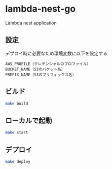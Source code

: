 # lambda-nest-go
Lambda nest application

## 設定
デプロイ時に必要なため環境変数に以下を設定する
```
AWS_PROFILE（クレデンシャルのプロファイル）
BUCKET_NAME（S3のバケット名）
PREFIX_NAME（S3のプリフィックス名）
```

## ビルド
```bash
make build
```

## ローカルで起動
```bash
make start
```

## デプロイ
```bash
make deploy
```